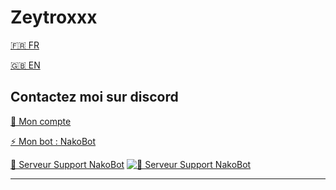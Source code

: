 # Zeytroxxx
[🇫🇷 FR](https://github.com/zeytroxxx/Zeytroxxx/blob/README.md/README.md)  

[🇬🇧 EN](https://github.com/zeytroxxx/Zeytroxxx/blob/README.md/README_EN.md)

## Contactez moi sur discord
[👋 Mon compte](https://discord.com/users/752559885190824026)

[⚡ Mon bot : NakoBot](https://discord.com/oauth2/authorize?client_id=801523961539330078&permissions=8&scope=bot)

[💬 Serveur Support NakoBot](https://discord.gg/invite/UNc9pUX8yd) [![💬 Serveur Support NakoBot](https://discord.com/api/guilds/831566848465174579/widget.png)](https://discord.gg/invite/UNc9pUX8yd)
****
